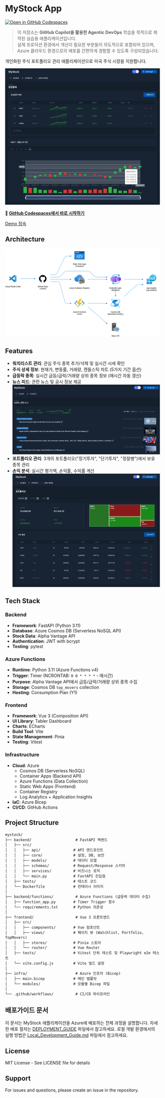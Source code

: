 # MyStock App

[![Open in GitHub Codespaces](https://github.com/codespaces/badge.svg)](https://codespaces.new/HyounsooKim/mystock)

> 이 저장소는 **GitHub Copilot을 활용한 Agentic DevOps** 학습을 목적으로 제작된 실습용 애플리케이션입니다.  
> 실제 프로덕션 환경에서 개선이 필요한 부분들이 의도적으로 포함되어 있으며,  
> Azure 클라우드 환경으로의 배포를 간편하게 경험할 수 있도록 구성되었습니다.  

개인화된 주식 포트폴리오 관리 애플리케이션으로 미국 주식 시장을 지원합니다.  
  
![주식 관심 종목](./images/01_stock_watchlist.png)  

**🚀 [GitHub Codespaces에서 바로 시작하기](.devcontainer/README.md)**

[Demo 접속](https://stock.hemtory.com/)  

## Architecture
![아키텍처](./images/infra.png)  

## Features

- **워치리스트 관리**: 관심 주식 종목 추가/삭제 및 실시간 시세 확인
- **주식 상세 정보**: 현재가, 변동률, 거래량, 캔들스틱 차트 (5가지 기간 옵션)
- **급등락 종목**: 실시간 급등/급락/거래량 상위 종목 정보 (매시간 자동 갱신)
- **뉴스 피드**: 관련 뉴스 및 공시 정보 제공
![뉴스 피드](./images/02_stock_news.png) 
- **포트폴리오 관리**: 3개의 포트폴리오("장기투자", "단기투자", "정찰병")에서 보유 종목 관리
- **손익 분석**: 실시간 평가액, 손익률, 수익률 계산
![주식 포트폴리오](./images/03_stock_portfolio.png)  

## Tech Stack

### Backend
- **Framework**: FastAPI (Python 3.11)
- **Database**: Azure Cosmos DB (Serverless NoSQL API)
- **Stock Data**: Alpha Vantage API
- **Authentication**: JWT with bcrypt
- **Testing**: pytest

### Azure Functions
- **Runtime**: Python 3.11 (Azure Functions v4)
- **Trigger**: Timer (NCRONTAB: `0 0 * * * *` - 매시간)
- **Purpose**: Alpha Vantage API에서 급등/급락/거래량 상위 종목 수집
- **Storage**: Cosmos DB `top_movers` collection
- **Hosting**: Consumption Plan (Y1)

### Frontend
- **Framework**: Vue 3 (Composition API)
- **UI Library**: Tabler Dashboard
- **Charts**: ECharts
- **Build Tool**: Vite
- **State Management**: Pinia
- **Testing**: Vitest

### Infrastructure
- **Cloud**: Azure
  - Cosmos DB (Serverless NoSQL)
  - Container Apps (Backend API)
  - Azure Functions (Data Collection)
  - Static Web Apps (Frontend)
  - Container Registry
  - Log Analytics + Application Insights
- **IaC**: Azure Bicep
- **CI/CD**: GitHub Actions

## Project Structure

```
mystock/
├── backend/                    # FastAPI 백엔드
│   ├── src/
│   │   ├── api/               # API 엔드포인트
│   │   ├── core/              # 설정, DB, 보안
│   │   ├── models/            # 데이터 모델
│   │   ├── schemas/           # Request/Response 스키마
│   │   ├── services/          # 비즈니스 로직
│   │   └── main.py            # FastAPI 진입점
│   ├── tests/                 # 테스트 코드
│   └── Dockerfile             # 컨테이너 이미지
│
├── backend/functions/          # Azure Functions (급등락 데이터 수집)
│   ├── function_app.py        # Timer Trigger 함수
│   └── requirements.txt       # Python 의존성
│
├── frontend/                   # Vue 3 프론트엔드
│   ├── src/
│   │   ├── components/        # Vue 컴포넌트
│   │   ├── views/             # 페이지 뷰 (Watchlist, Portfolio, TopMovers)
│   │   ├── stores/            # Pinia 스토어
│   │   └── router/            # Vue Router
│   ├── tests/                 # Vitest 단위 테스트 및 Playwright e2e 테스트
│   └── vite.config.js         # Vite 빌드 설정
│
├── infra/                      # Azure 인프라 (Bicep)
│   ├── main.bicep             # 메인 템플릿
│   └── modules/               # 모듈별 Bicep 파일
│
└── .github/workflows/          # CI/CD 파이프라인
```

## 배포가이드 문서

이 문서는 MyStock 애플리케이션을 Azure에 배포하는 전체 과정을 설명합니다.
자세한 배포 절차는 [DEPLOYMENT_GUIDE](./DEPLOYMENT_GUIDE.md) 파일에서 참고하세요.
로컬 개발 환경에서의 실행 방법은 [Local_Development_Guide.md](./Local_Development_Guide.md) 파일에서 참고하세요.  

## License

MIT License - See LICENSE file for details

## Support

For issues and questions, please create an issue in the repository.

